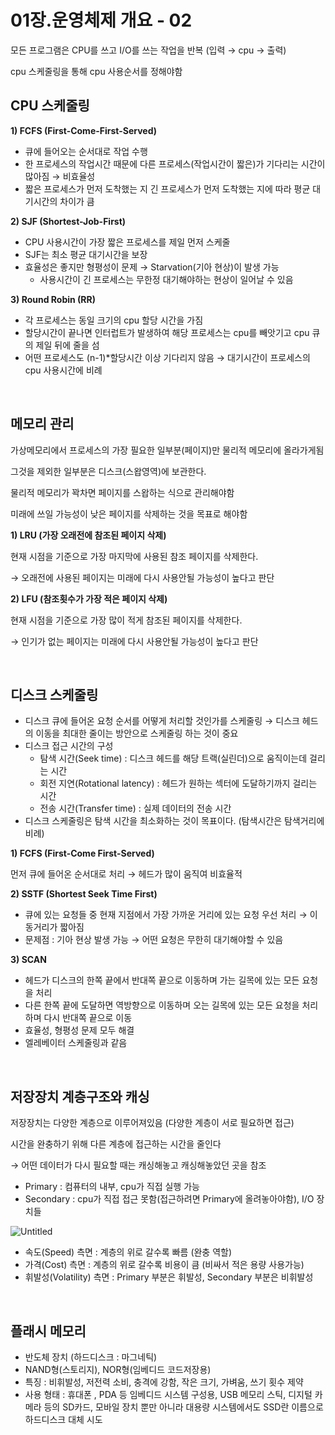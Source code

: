 # 01장.운영체제 개요 - 02

모든 프로그램은 CPU를 쓰고 I/O를 쓰는 작업을 반복 (입력 → cpu → 출력)

cpu 스케줄링을 통해 cpu 사용순서를 정해야함

## **CPU 스케줄링**

**1) FCFS (First-Come-First-Served)**

- 큐에 들어오는 순서대로 작업 수행
- 한 프로세스의 작업시간 때문에 다른 프로세스(작업시간이 짧은)가 기다리는 시간이 많아짐 → 비효율성
- 짧은 프로세스가 먼저 도착했는 지 긴 프로세스가 먼저 도착했는 지에 따라 평균 대기시간의 차이가 큼

**2) SJF (Shortest-Job-First)**

- CPU 사용시간이 가장 짧은 프로세스를 제일 먼저 스케줄
- SJF는 최소 평균 대기시간을 보장
- 효율성은 좋지만 형평성이 문제 → Starvation(기아 현상)이 발생 가능
  - 사용시간이 긴 프로세스는 무한정 대기해야하는 현상이 일어날 수 있음

**3) Round Robin (RR)**

- 각 프로세스는 동일 크기의 cpu 할당 시간을 가짐
- 할당시간이 끝나면 인터럽트가 발생하여 해당 프로세스는 cpu를 빼앗기고 cpu 큐의 제일 뒤에 줄을 섬
- 어떤 프로세스도 (n-1)\*할당시간 이상 기다리지 않음 → 대기시간이 프로세스의 cpu 사용시간에 비례

<br>

## **메모리 관리**

가상메모리에서 프로세스의 가장 필요한 일부분(페이지)만 물리적 메모리에 올라가게됨

그것을 제외한 일부분은 디스크(스왑영역)에 보관한다.

물리적 메모리가 꽉차면 페이지를 스왑하는 식으로 관리해야함

미래에 쓰일 가능성이 낮은 페이지를 삭제하는 것을 목표로 해야함

**1) LRU (가장 오래전에 참조된 페이지 삭제)**

현재 시점을 기준으로 가장 마지막에 사용된 참조 페이지를 삭제한다.

→ 오래전에 사용된 페이지는 미래에 다시 사용안될 가능성이 높다고 판단

**2) LFU (참조횟수가 가장 적은 페이지 삭제)**

현재 시점을 기준으로 가장 많이 적게 참조된 페이지를 삭제한다.

→ 인기가 없는 페이지는 미래에 다시 사용안될 가능성이 높다고 판단

<br>

## **디스크 스케줄링**

- 디스크 큐에 들어온 요청 순서를 어떻게 처리할 것인가를 스케줄링 → 디스크 헤드의 이동을 최대한 줄이는 방안으로 스케줄링 하는 것이 중요
- 디스크 접근 시간의 구성
  - 탐색 시간(Seek time) : 디스크 헤드를 해당 트랙(실린더)으로 움직이는데 걸리는 시간
  - 회전 지연(Rotational latency) : 헤드가 원하는 섹터에 도달하기까지 걸리는 시간
  - 전송 시간(Transfer time) : 실제 데이터의 전송 시간
- 디스크 스케줄링은 탐색 시간을 최소화하는 것이 목표이다. (탐색시간은 탐색거리에 비례)

**1) FCFS (First-Come First-Served)**

먼저 큐에 들어온 순서대로 처리 → 헤드가 많이 움직여 비효율적

**2) SSTF (Shortest Seek Time First)**

- 큐에 있는 요청들 중 현재 지점에서 가장 가까운 거리에 있는 요청 우선 처리 → 이동거리가 짧아짐
- 문제점 : 기아 현상 발생 가능 → 어떤 요청은 무한히 대기해야할 수 있음

**3) SCAN**

- 헤드가 디스크의 한쪽 끝에서 반대쪽 끝으로 이동하며 가는 길목에 있는 모든 요청을 처리
- 다른 한쪽 끝에 도달하면 역방향으로 이동하며 오는 길목에 있는 모든 요청을 처리하며 다시 반대쪽 끝으로 이동
- 효율성, 형평성 문제 모두 해결
- 엘레베이터 스케줄링과 같음

<br>

## 저장장치 계층구조와 캐싱

저장장치는 다양한 계층으로 이루어져있음 (다양한 계층이 서로 필요하면 접근)

시간을 완충하기 위해 다른 계층에 접근하는 시간을 줄인다

→ 어떤 데이터가 다시 필요할 때는 캐싱해놓고 캐싱해놓았던 곳을 참조

- Primary : 컴퓨터의 내부, cpu가 직접 실행 가능
- Secondary : cpu가 직접 접근 못함(접근하려면 Primary에 올려놓아야함), I/O 장치들

![Untitled](https://user-images.githubusercontent.com/60915285/167695246-4ed9f6c4-91c1-4227-9b11-5ae3483652e9.png)

- 속도(Speed) 측면 : 계층의 위로 갈수록 빠름 (완충 역할)
- 가격(Cost) 측면 : 계층의 위로 갈수록 비용이 큼 (비싸서 적은 용량 사용가능)
- 휘발성(Volatility) 측면 : Primary 부분은 휘발성, Secondary 부분은 비휘발성

<br>

## **플래시 메모리**

- 반도체 장치 (하드디스크 : 마그네틱)
- NAND형(스토리지), NOR형(임베디드 코드저장용)
- 특징 : 비휘발성, 저전력 소비, 충격에 강함, 작은 크기, 가벼움, 쓰기 횟수 제약
- 사용 형태 : 휴대폰 , PDA 등 임베디드 시스템 구성용, USB 메모리 스틱, 디지털 카메라 등의 SD카드, 모바일 장치 뿐만 아니라 대용량 시스템에서도 SSD란 이름으로 하드디스크 대체 시도
